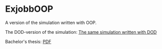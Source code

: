 # ExjobbOOP
A version of the simulation written with OOP.


The DOD-version of the simulation: <a href="https://github.com/cw222kq/DOTSSpawnCube"> The same simulation written with DOD </a>


Bachelor's thesis: <a href="https://www.diva-portal.org/smash/get/diva2:1511171/FULLTEXT01.pdf"> PDF </a>
